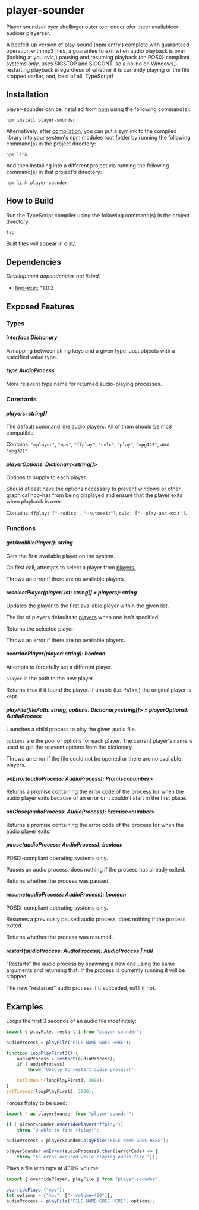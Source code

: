# player-sounder

Player soundser byer shellinger outer toer oneer ofer theer availableer audioer playerser.

A beefed-up version of [play-sound](https://github.com/shime/play-sound "play-sound GitHub repository") ([npm entry](https://www.npmjs.com/package/play-sound "play-sound npm entry"),) complete with guaranteed operation with mp3 files, a guarantee to exit when audio playback is over (looking at you cvlc,) pausing and resuming playback (on POSIX-compliant systems *only*, uses SIGSTOP and SIGCONT, so a no-no on Windows,) restarting playback irregardless of whether it is currently playing or the file stopped earlier, and, best of all, TypeScript!

## Installation

player-sounder can be installed from [npm](https://www.npmjs.com/package/player-sounder "player-sounder npm entry") using the following command(s):

```console
npm install player-sounder
```

Alternatively, after [compilation](README.md#how-to-build "How to Build section"), you can put a symlink to the compiled library into your system's npm modules root folder by running the following command(s) in the project directory:

```console
npm link
```

And then installing into a different project via running the following command(s) in that project's directory:

```console
npm link player-sounder
```

## How to Build

Run the TypeScript compiler using the following command(s) in the project directory:

```console
tsc
```

Built files will appear in [dist/.](dist)

## Dependencies

*Development dependencies not listed.*

- [find-exec](https://www.npmjs.com/package/find-exec "find-exec npm entry") ^1.0.2

## Exposed Features

### Types

#### *interface Dictionary<Type>*

A mapping between string keys and a given type. Just objects with a specified value type.

#### *type AudioProcess*

More relavent type name for returned audio-playing processes.

### Constants

#### *players: string\[\]*

The default command line audio players. All of them should be mp3 compatible.

Contains: `"mplayer"`, `"mpv"`, `"ffplay"`, `"cvlc"`, `"play"`, `"mpg123"`, and `"mpg321"`.

#### *playerOptions: Dictionary\<string\[\]\>*

Options to supply to each player.

Should atleast have the options necessary to prevent windows or other graphical hoo-has from being displayed and ensure that the player exits when playback is over.

Contains: `ffplay: ["-nodisp", "-autoexit"]`, `cvlc: ["--play-and-exit"]`.

### Functions

#### *getAvaliblePlayer(): string*

Gets the first available player on the system.

On first call, attempts to select a player from [players.](README.md#players-string "players: string[]")

Throws an error if there are no available players.

#### *reselectPlayer(playerList: string\[\] = players): string*

Updates the player to the first available player within the given list.

The list of players defaults to [players](README.md#players-string "players: string[]") when one isn't specified.

Returns the selected player.

Throws an error if there are no available players.

#### *overridePlayer(player: string): boolean*

Attempts to forcefully set a different player.

`player` is the path to the new player.

Returns `true` if it found the player. If unable (i.e. `false`,) the original player is kept.

#### *playFile(filePath: string, options: Dictionary<string\[\]> = playerOptions): AudioProcess*

Launches a child process to play the given audio file.
 
`options` are the pool of options for each player. The current player's name is used to get the relavent options from the dictionary.

Throws an error if the file could not be opened or there are no available players.

#### *onError(audioProcess: AudioProcess): Promise\<number\>*

Returns a promise containing the error code of the process for when the audio player exits because of an error or it couldn't start in the first place.

#### *onClose(audioProcess: AudioProcess): Promise\<number\>*

Returns a promise containing the error code of the process for when the audio player exits.

#### *pause(audioProcess: AudioProcess): boolean*

POSIX-compliant operating systems only.

Pauses an audio process, does nothing if the process has already exited.

Returns whether the process was paused.

#### *resume(audioProcess: AudioProcess): boolean*

POSIX-compliant operating systems only.

Resumes a previously paused audio process, does nothing if the process exited.

Returns whether the process was resumed.

#### *restart(audioProcess: AudioProcess): AudioProcess | null*

"Restarts" the audio process by spawning a new one using the same arguments and returning that. If the process is currently running it will be stopped.

The new "restarted" audio process if it succeded, `null` if not.

## Examples

Loops the first 3 seconds of an audio file indefinitely:

```TypeScript
import { playFile, restart } from "player-sounder";

audioProcess = playFile("FILE NAME GOES HERE");

function loopPlayFirst3() {
    audioProcess = restart(audioProcess);
    if (!audioProcess)
        throw "Unable to restart audio process!";

    setTimeout(loopPlayFirst3, 3000);
}
setTimeout(loopPlayFirst3, 3000);
```

Forces ffplay to be used:

```TypeScript
import * as playerSounder from "player-sounder";

if (!playerSounder.overridePlayer("ffplay"))
    throw "Unable to find ffplay!";

audioProcess = playerSounder.playFile("FILE NAME GOES HERE");

playerSounder.onError(audioProcess).then((errorCode) => {
    throw "An error occured while playing audio file!"});
```

Plays a file with mpv at 400% volume:

```TypeScript
import { overridePlayer, playFile } from "player-sounder";

overridePlayer("mpv");
let options = {"mpv": ["--volume=400"]};
audioProcess = playFile("FILE NAME GOES HERE", options);
```